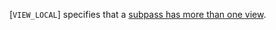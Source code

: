 [`VIEW_LOCAL`] specifies that a
[subpass
has more than one view](https://www.khronos.org/registry/vulkan/specs/1.3-extensions/html/vkspec.html#synchronization-pipeline-barriers-subpass-self-dependencies).